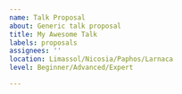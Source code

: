 ```yaml
---
name: Talk Proposal
about: Generic talk proposal
title: My Awesome Talk
labels: proposals
assignees: ''
location: Limassol/Nicosia/Paphos/Larnaca
level: Beginner/Advanced/Expert

---
```



<!-- try to stick to 500 characters (two tweets 😉) -->
